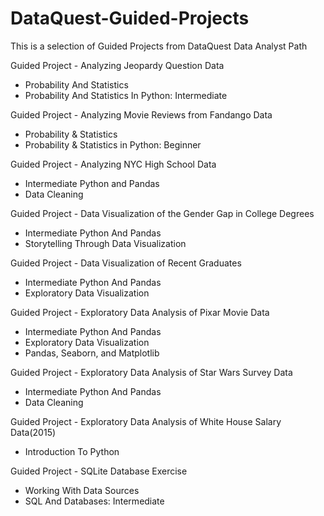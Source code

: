 # DataQuest-Guided-Projects
This is a selection of Guided Projects from DataQuest Data Analyst Path 

Guided Project - Analyzing Jeopardy Question Data
* Probability And Statistics  
* Probability And Statistics In Python: Intermediate

Guided Project - Analyzing Movie Reviews from Fandango Data
* Probability & Statistics
* Probability & Statistics in Python: Beginner

Guided Project - Analyzing NYC High School Data
* Intermediate Python and Pandas
* Data Cleaning

Guided Project - Data Visualization of the Gender Gap in College Degrees
* Intermediate Python And Pandas 
* Storytelling Through Data Visualization

Guided Project - Data Visualization of Recent Graduates
* Intermediate Python And Pandas 
* Exploratory Data Visualization

Guided Project - Exploratory Data Analysis of Pixar Movie Data
* Intermediate Python And Pandas 
* Exploratory Data Visualization
* Pandas, Seaborn, and Matplotlib

Guided Project - Exploratory Data Analysis of Star Wars Survey Data
* Intermediate Python And Pandas
* Data Cleaning

Guided Project - Exploratory Data Analysis of White House Salary Data(2015)
* Introduction To Python 


Guided Project - SQLite Database Exercise
* Working With Data Sources 
* SQL And Databases: Intermediate






